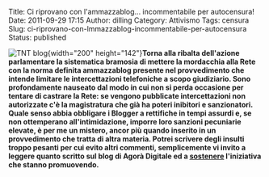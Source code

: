 Title: Ci riprovano con l'ammazzablog... incommentabile per autocensura!
Date: 2011-09-29 17:15
Author: dilling
Category: Attivismo
Tags: censura
Slug: ci-riprovano-con-lmmazzablog-incommentabile-per-autocensura
Status: published

![TNT blog](http://www.argo.catania.it/wp-content/uploads/2009/09/Mordacchia.jpg){width="200" height="142"}**Torna alla ribalta dell'azione parlamentare la sistematica bramosia di mettere la mordacchia alla Rete con la norma definita ammazzablog presente nel provvedimento che intende limitare le intercettazioni telefoniche a scopo giudiziario. Sono profondamente nauseato dal modo in cui non si perda occasione per tentare di castrare la Rete: se vengono pubblicate intercettazioni non autorizzate c'è la magistratura che già ha poteri inibitori e sanzionatori. Quale senso abbia obbligare i Blogger a rettifiche in tempi assurdi e, se non ottemperano all'intimidazione, imporre loro sanzioni pecuniarie elevate, è per me un mistero, ancor più quando inserito in un provvedimento che tratta di altra materia. Potrei scrivere degli insulti troppo pesanti per cui evito altri commenti, semplicemente vi invito a leggere quanto scritto sul blog di Agorà Digitale ed a <span style="text-decoration: underline;">[sostenere](http://www.agoradigitale.org/emendamentisalvablog)</span> l'iniziativa che stanno promuovendo.**
